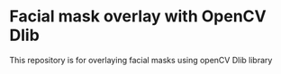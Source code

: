 # Facial mask overlay with OpenCV Dlib

This repository is for overlaying facial masks using openCV Dlib library